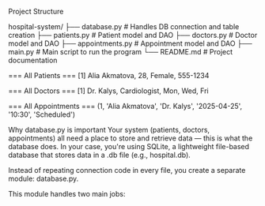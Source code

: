 Project Structure

hospital-system/
├── database.py              # Handles DB connection and table creation
├── patients.py              # Patient model and DAO
├── doctors.py               # Doctor model and DAO
├── appointments.py          # Appointment model and DAO
├── main.py                  # Main script to run the program
└── README.md                # Project documentation


=== All Patients ===
[1] Alia Akmatova, 28, Female, 555-1234

=== All Doctors ===
[1] Dr. Kalys, Cardiologist, Mon, Wed, Fri

=== All Appointments ===
(1, 'Alia Akmatova', 'Dr. Kalys', '2025-04-25', '10:30', 'Scheduled')


Why database.py is important
Your system (patients, doctors, appointments) all need a place to store and retrieve data — this is what the database does.
In your case, you're using SQLite, a lightweight file-based database that stores data in a .db file (e.g., hospital.db).

Instead of repeating connection code in every file, you create a separate module: database.py.

This module handles two main jobs:

